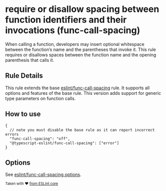 # require or disallow spacing between function identifiers and their invocations (func-call-spacing)

When calling a function, developers may insert optional whitespace between the function’s name and the parentheses that invoke it.
This rule requires or disallows spaces between the function name and the opening parenthesis that calls it.

## Rule Details

This rule extends the base [eslint/func-call-spacing](https://eslint.org/docs/rules/func-call-spacing) rule.
It supports all options and features of the base rule.
This version adds support for generic type parameters on function calls.

## How to use

```cjson
{
  // note you must disable the base rule as it can report incorrect errors
  "func-call-spacing": "off",
  "@typescript-eslint/func-call-spacing": ["error"]
}
```

## Options

See [eslint/func-call-spacing options](https://eslint.org/docs/rules/func-call-spacing#options).

<sup>Taken with ❤️ [from ESLint core](https://github.com/eslint/eslint/blob/master/docs/rules/func-call-spacing.md)</sup>
